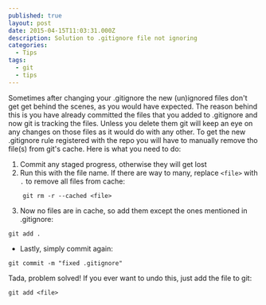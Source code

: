 ```yaml
---
published: true
layout: post
date: 2015-04-15T11:03:31.000Z
description: Solution to .gitignore file not ignoring
categories:
  - Tips
tags:
  - git
  - tips
---
```

Sometimes after changing your .gitignore the new (un)ignored files don't get get behind the scenes, as you would have expected. The reason behind this is you have already committed the files that you added to .gitignore and now git is tracking the files. Unless you delete them git will keep an eye on any changes on those files as it would do with any other. To get the new .gitignore rule registered with the repo you will have to manually remove tho file(s) from git's cache. Here is what you need to do:

1. Commit any staged progress, otherwise they will get lost
2. Run this with the file name. If there are way to many, replace `<file>` with `.` to remove all files from cache:

``` 
	git rm -r --cached <file> 
```

3. Now no files are in cache, so add them except the ones mentioned in .gitignore:

``` git add . ```

- Lastly, simply commit again:

``` git commit -m "fixed .gitignore" ```

Tada, problem solved! If you ever want to undo this, just add the file to git:

``` git add <file> ```


